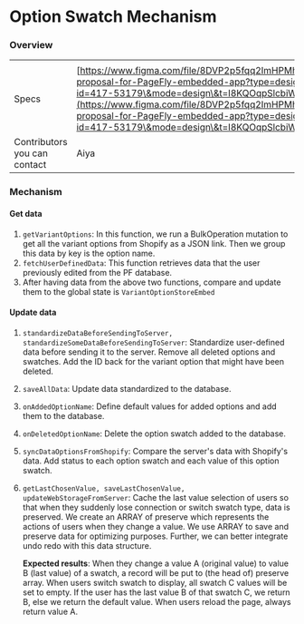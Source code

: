 # Option Swatch Mechanism

### Overview

|                              |                                                                                                                                                                                                                                                                                                                              |
| ---------------------------- | ---------------------------------------------------------------------------------------------------------------------------------------------------------------------------------------------------------------------------------------------------------------------------------------------------------------------------- |
|                              |                                                                                                                                                                                                                                                                                                                              |
| Specs                        | [https://www.figma.com/file/8DVP2p5fqq2ImHPMh0oQk4/Design-proposal-for-PageFly-embedded-app?type=design\&node-id=417-53179\&mode=design\&t=I8KQOqpSlcbiW6xC-0](https://www.figma.com/file/8DVP2p5fqq2ImHPMh0oQk4/Design-proposal-for-PageFly-embedded-app?type=design\&node-id=417-53179\&mode=design\&t=I8KQOqpSlcbiW6xC-0) |
| Contributors you can contact | Aiya                                                                                                                                                                                                                                                                                                                         |

### Mechanism

#### Get data

1. `getVariantOptions`: In this function, we run a BulkOperation mutation to get all the variant options from Shopify as a JSON link. Then we group this data by key is the option name.
2. `fetchUserDefinedData`: This function retrieves data that the user previously edited from the PF database.
3. After having data from the above two functions, compare and update them to the global state is `VariantOptionStoreEmbed`

#### Update data

1. `standardizeDataBeforeSendingToServer, standardizeSomeDataBeforeSendingToServer`: Standardize user-defined data before sending it to the server. Remove all deleted options and swatches. Add the ID back for the variant option that might have been deleted.&#x20;
2. `saveAllData`: Update data standardized to the database.
3. `onAddedOptionName`: Define default values ​​for added options and add them to the database.
4. `onDeletedOptionName`: Delete the option swatch added to the database.
5. `syncDataOptionsFromShopify`: Compare the server's data with Shopify's data. Add status to each option swatch and each value of this option swatch.
6.  `getLastChosenValue, saveLastChosenValue, updateWebStorageFromServer`: Cache the last value selection of users so that when they suddenly lose connection or switch swatch type, data is preserved. We create an ARRAY of preserve which represents the actions of users when they change a value. We use ARRAY to save and preserve data for optimizing purposes. Further, we can better integrate undo redo with this data structure.&#x20;

    **Expected results**: When they change a value A (original value) to value B (last value) of a swatch, a record will be put to (the head of) preserve array. When users switch swatch to display, all swatch C values will be set to empty. If the user has the last value B of that swatch C, we return B, else we return the default value. When users reload the page, always return value A.

